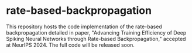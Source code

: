 # rate-based-backpropagation
This repository hosts the code implementation of the rate-based backpropagation detailed in paper, "Advancing Training Efficiency of Deep Spiking Neural Networks through Rate-based Backpropagation," accepted at NeurIPS 2024. The full code will be released soon.
